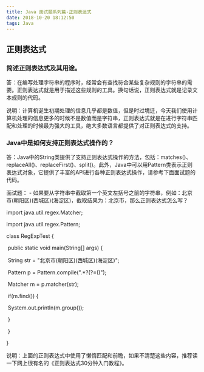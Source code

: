 ```yaml
---
title: Java 面试题系列篇-正则表达式
date: 2018-10-20 18:12:50
tags: Java
---
```


## 正则表达式

### 简述正则表达式及其用途。

 答：在编写处理字符串的程序时，经常会有查找符合某些复杂规则的字符串的需要。正则表达式就是用于描述这些规则的工具。换句话说，正则表达式就是记录文本规则的代码。

说明：计算机诞生初期处理的信息几乎都是数值，但是时过境迁，今天我们使用计算机处理的信息更多的时候不是数值而是字符串，正则表达式就是在进行字符串匹配和处理的时候最为强大的工具，绝大多数语言都提供了对正则表达式的支持。

### Java中是如何支持正则表达式操作的？ 

答：Java中的String类提供了支持正则表达式操作的方法，包括：matches()、replaceAll()、replaceFirst()、split()。此外，Java中可以用Pattern类表示正则表达式对象，它提供了丰富的API进行各种正则表达式操作，请参考下面面试题的代码。

面试题： - 如果要从字符串中截取第一个英文左括号之前的字符串，例如：北京市(朝阳区)(西城区)(海淀区)，截取结果为：北京市，那么正则表达式怎么写？

import java.util.regex.Matcher;

import java.util.regex.Pattern;

 

class RegExpTest {

 

​    public static void main(String[] args) {

​        String str = "北京市(朝阳区)(西城区)(海淀区)";

​        Pattern p = Pattern.compile(".*?(?=\()");

​        Matcher m = p.matcher(str);

​        if(m.find()) {

​            System.out.println(m.group());

​        }

​    }

}

说明：上面的正则表达式中使用了懒惰匹配和前瞻，如果不清楚这些内容，推荐读一下网上很有名的《正则表达式30分钟入门教程》。